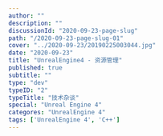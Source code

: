 ```yaml
---
author: ""
description: ""
discussionId: "2020-09-23-page-slug"
path: "/2020-09-23-page-slug-01"
cover: "../2020-09-23/20190225003044.jpg"
date: "2020-09-23"
title: "UnrealEngine4 - 资源管理"
published: true
subtitle: ""
type: "dev"
typeID: "2"
typeTitle: "技术杂谈"
special: "Unreal Engine 4"
categores: "UnrealEngine 4"
tags: ['UnrealEngine 4', 'C++']
---
```

    
### 


